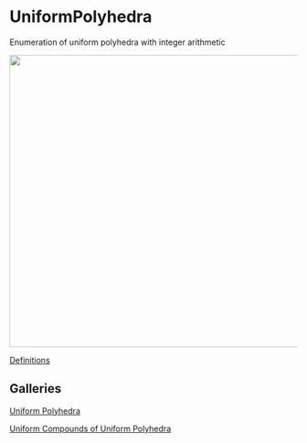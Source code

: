 # UniformPolyhedra
Enumeration of uniform polyhedra with integer arithmetic

<image src="Images/r{52x5}.png" width="512" />

[Definitions](Docs/Definitions.md)

## Galleries

[Uniform Polyhedra](Docs/Gallery-Simple.md)

[Uniform Compounds of Uniform Polyhedra](Docs/Gallery-Compound.md)
